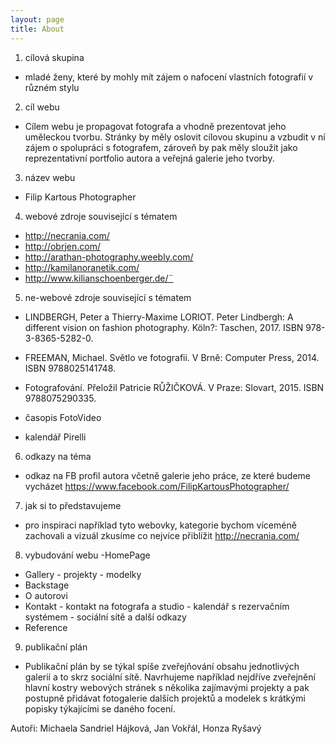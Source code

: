 ```yaml
---
layout: page
title: About
---
```


1. cílová skupina
- mladé ženy, které by mohly mít zájem o nafocení vlastních fotografií v různém stylu

2. cíl webu
- Cílem webu je propagovat fotografa a vhodně prezentovat jeho uměleckou tvorbu. Stránky by měly oslovit cílovou skupinu a vzbudit v ní zájem o spolupráci s fotografem, zároveň by pak měly sloužit jako reprezentativní portfolio autora a veřejná galerie jeho tvorby.

3. název webu
- Filip Kartous Photographer

4. webové zdroje související s tématem
- http://necrania.com/
- http://obrjen.com/
- http://arathan-photography.weebly.com/
- http://kamilanoranetik.com/
- http://www.kilianschoenberger.de/¨

5. ne-webové zdroje související s tématem
- LINDBERGH, Peter a Thierry-Maxime LORIOT. Peter Lindbergh: A different vision on fashion photography. Köln?: Taschen, 2017. ISBN 978-3-8365-5282-0.

- FREEMAN, Michael. Světlo ve fotografii. V Brně: Computer Press, 2014. ISBN 9788025141748.

- Fotografování. Přeložil Patricie RŮŽIČKOVÁ. V Praze: Slovart, 2015. ISBN 9788075290335.

- časopis FotoVideo

- kalendář Pirelli

6. odkazy na téma
- odkaz na FB profil autora včetně galerie jeho práce, ze které budeme vycházet
https://www.facebook.com/FilipKartousPhotographer/

7. jak si to představujeme
- pro inspiraci například tyto webovky, kategorie bychom víceméně zachovali a vizuál zkusíme co nejvíce přiblížit
http://necrania.com/

8. vybudování webu
-HomePage
- Gallery
      - projekty
      - modelky
- Backstage
- O autorovi
- Kontakt
        - kontakt na fotografa a studio
        - kalendář s rezervačním systémem
       - sociální sítě a další odkazy
- Reference

9. publikační  plán 
- Publikační plán by se týkal spíše zveřejňování obsahu jednotlivých galerií a to skrz sociální sítě. Navrhujeme například nejdříve zveřejnění hlavní kostry webových stránek s několika zajímavými projekty a pak postupně přidávat fotogalerie dalších projektů a modelek s krátkými popisky týkajícími se daného focení.

Autoři:
Michaela Sandriel Hájková, Jan Vokřál, Honza Ryšavý

